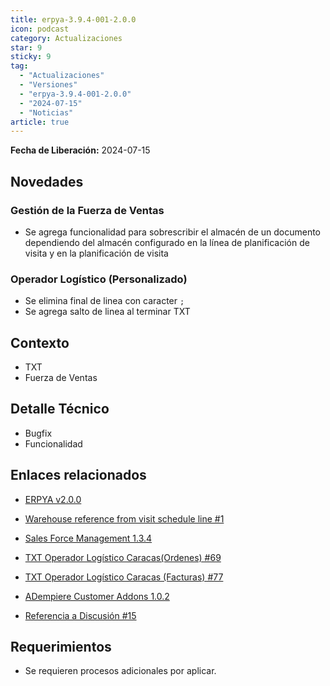 ```yaml
---
title: erpya-3.9.4-001-2.0.0
icon: podcast
category: Actualizaciones
star: 9
sticky: 9
tag:
  - "Actualizaciones"
  - "Versiones"
  - "erpya-3.9.4-001-2.0.0"
  - "2024-07-15"
  - "Noticias"
article: true
---
```


**Fecha de Liberación:** 2024-07-15

## Novedades

### Gestión de la Fuerza de Ventas

- Se agrega funcionalidad para sobrescribir el almacén de un documento dependiendo del almacén configurado en la línea de planificación de visita y en la planificación de visita

### Operador Logístico (Personalizado)

- Se elimina final de linea con caracter `;`
- Se agrega salto de linea al terminar TXT

## Contexto

- TXT
- Fuerza de Ventas

## Detalle Técnico

- Bugfix
- Funcionalidad

## Enlaces relacionados

- [ERPYA v2.0.0](https://github.com/erpya/adempiere_patch_zk/releases/tag/2.0.0)

- [Warehouse reference from visit schedule line #1](https://github.com/erpya/sales-force-management/issues/1)

- [Sales Force Management 1.3.4](https://github.com/erpya/sales-force-management/releases/tag/1.3.4)

- [TXT Operador Logístico Caracas(Ordenes) #69](https://github.com/erpcya/Control-NATULAC/issues/69)

- [TXT Operador Logístico Caracas (Facturas) #77](https://github.com/erpcya/Control-NATULAC/issues/77)

- [ADempiere Customer Addons 1.0.2](https://github.com/erpya/adempiere-customer-addons/releases/tag/1.0.2)

- [Referencia a Discusión #15](https://github.com/erpya/adempiere_patch_zk/discussions/15)

## Requerimientos

- Se requieren procesos adicionales por aplicar.
